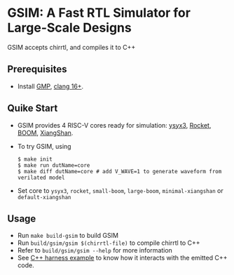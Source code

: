 # GSIM: A Fast RTL Simulator for Large-Scale Designs

GSIM accepts chirrtl, and compiles it to C++

## Prerequisites

+ Install [GMP](https://gmplib.org/), [clang 16+](https://clang.llvm.org/).

## Quike Start

+ GSIM provides 4 RISC-V cores ready for simulation: [ysyx3](https://ysyx.oscc.cc/), [Rocket](https://github.com/chipsalliance/rocket-chip), [BOOM](https://github.com/riscv-boom/riscv-boom), [XiangShan](https://github.com/OpenXiangShan/XiangShan).

+ To try GSIM, using
    ```
    $ make init
    $ make run dutName=core
    $ make diff dutName=core # add V_WAVE=1 to generate waveform from verilated model
    ```
+ Set core to `ysyx3`, `rocket`, `small-boom`, `large-boom`, `minimal-xiangshan` or `default-xiangshan`

## Usage

+ Run `make build-gsim` to build GSIM
+ Run `build/gsim/gsim $(chirrtl-file)` to compile chirrtl to C++
+ Refer to `build/gsim/gsim --help` for more information
+ See [C++ harness example](https://github.com/jaypiper/simulator/blob/master/emu/emu.cpp) to know how it interacts with the emitted C++ code.
